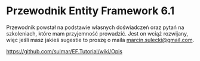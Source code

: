 # Przewodnik Entity Framework 6.1
Przewodnik powstał na podstawie własnych doświadczeń oraz pytań na szkoleniach, które mam przyjemność prowadzić.
Jest on wciąż rozwijany, więc jeśli masz jakieś sugestie to proszę o maila marcin.sulecki@gmail.com.

https://github.com/sulmar/EF.Tutorial/wiki/Opis

